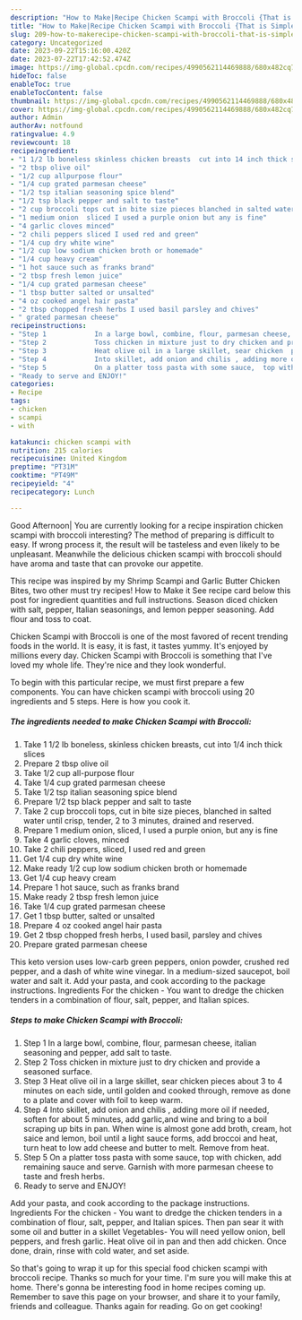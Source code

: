 ```yaml
---
description: "How to Make|Recipe Chicken Scampi with Broccoli {That is Simple"
title: "How to Make|Recipe Chicken Scampi with Broccoli {That is Simple"
slug: 209-how-to-makerecipe-chicken-scampi-with-broccoli-that-is-simple
category: Uncategorized
date: 2023-09-22T15:16:00.420Z
date: 2023-07-22T17:42:52.474Z
image: https://img-global.cpcdn.com/recipes/4990562114469888/680x482cq70/chicken-scampi-with-broccoli-recipe-main-photo.jpg
hideToc: false
enableToc: true
enableTocContent: false
thumbnail: https://img-global.cpcdn.com/recipes/4990562114469888/680x482cq70/chicken-scampi-with-broccoli-recipe-main-photo.jpg
cover: https://img-global.cpcdn.com/recipes/4990562114469888/680x482cq70/chicken-scampi-with-broccoli-recipe-main-photo.jpg
author: Admin
authorAv: notfound
ratingvalue: 4.9
reviewcount: 18
recipeingredient:
- "1 1/2 lb boneless skinless chicken breasts  cut into 14 inch thick slices"
- "2 tbsp olive oil"
- "1/2 cup allpurpose flour"
- "1/4 cup grated parmesan cheese"
- "1/2 tsp italian seasoning spice blend"
- "1/2 tsp black pepper and salt to taste"
- "2 cup broccoli tops cut in bite size pieces blanched in salted water until crisp tender 2 to 3 minutes drained and reserved"
- "1 medium onion  sliced I used a purple onion but any is fine"
- "4 garlic cloves minced"
- "2 chili peppers sliced I used red and green"
- "1/4 cup dry white wine"
- "1/2 cup low sodium chicken broth or homemade"
- "1/4 cup heavy cream"
- "1 hot sauce such as franks brand"
- "2 tbsp fresh lemon juice"
- "1/4 cup grated parmesan cheese"
- "1 tbsp butter salted or unsalted"
- "4 oz cooked angel hair pasta"
- "2 tbsp chopped fresh herbs I used basil parsley and chives"
- " grated parmesan cheese"
recipeinstructions:
- "Step 1            In a large bowl, combine, flour, parmesan cheese, italian seasoning and pepper, add salt to taste."
- "Step 2            Toss chicken in mixture just to dry chicken and provide a seasoned surface."
- "Step 3            Heat olive oil in a large skillet, sear chicken  pieces about 3 to 4  minutes on each side,  until golden and cooked through, remove as done to a plate and cover with foil to keep warm."
- "Step 4            Into skillet, add onion and chilis , adding more oil if needed, soften for about 5 minutes, add garlic,and wine and bring to a boil scraping up bits in pan. When wine is almost gone add broth, cream, hot saice and lemon, boil until a light sauce forms, add broccoi and heat,  turn heat to low add cheese and butter to melt. Remove from heat."
- "Step 5            On a platter toss pasta with some sauce,  top with chicken, add remaining sauce and serve. Garnish with more parmesan cheese to taste and fresh herbs."
- "Ready to serve and ENJOY!"
categories:
- Recipe
tags:
- chicken
- scampi
- with

katakunci: chicken scampi with 
nutrition: 215 calories
recipecuisine: United Kingdom
preptime: "PT31M"
cooktime: "PT49M"
recipeyield: "4"
recipecategory: Lunch

---
```



Good Afternoon| You are currently looking for a recipe inspiration chicken scampi with broccoli interesting? The method of preparing is difficult to easy. If wrong process it, the result will be tasteless and even likely to be unpleasant. Meanwhile the delicious chicken scampi with broccoli should have aroma and taste that can provoke our appetite.





This recipe was inspired by my Shrimp Scampi and Garlic Butter Chicken Bites, two other must try recipes! How to Make it See recipe card below this post for ingredient quantities and full instructions. Season diced chicken with salt, pepper, Italian seasonings, and lemon pepper seasoning. Add flour and toss to coat.

Chicken Scampi with Broccoli is one of the most favored of recent trending foods in the world. It is easy, it is fast, it tastes yummy. It's enjoyed by millions every day. Chicken Scampi with Broccoli is something that I've loved my whole life. They're nice and they look wonderful.


To begin with this particular recipe, we must first prepare a few components. You can have chicken scampi with broccoli using 20 ingredients and 5 steps. Here is how you cook it.

<!--inarticleads1-->

##### The ingredients needed to make Chicken Scampi with Broccoli:

1. Take 1 1/2 lb boneless, skinless chicken breasts,  cut into 1/4 inch thick slices
1. Prepare 2 tbsp olive oil
1. Take 1/2 cup all-purpose flour
1. Take 1/4 cup grated parmesan cheese
1. Take 1/2 tsp italian seasoning spice blend
1. Prepare 1/2 tsp black pepper and salt to taste
1. Take 2 cup broccoli tops, cut in bite size pieces, blanched in salted water until crisp, tender, 2 to 3 minutes, drained and reserved.
1. Prepare 1 medium onion,  sliced, I used a purple onion, but any is fine
1. Take 4 garlic cloves, minced
1. Take 2 chili peppers, sliced, I used red and green
1. Get 1/4 cup dry white wine
1. Make ready 1/2 cup low sodium chicken broth or homemade
1. Get 1/4 cup heavy cream
1. Prepare 1 hot sauce, such as franks brand
1. Make ready 2 tbsp fresh lemon juice
1. Take 1/4 cup grated parmesan cheese
1. Get 1 tbsp butter, salted or unsalted
1. Prepare 4 oz cooked angel hair pasta
1. Get 2 tbsp chopped fresh herbs, I used basil, parsley and chives
1. Prepare  grated parmesan cheese


This keto version uses low-carb green peppers, onion powder, crushed red pepper, and a dash of white wine vinegar. In a medium-sized saucepot, boil water and salt it. Add your pasta, and cook according to the package instructions. Ingredients For the chicken - You want to dredge the chicken tenders in a combination of flour, salt, pepper, and Italian spices. 

<!--inarticleads2-->

##### Steps to make Chicken Scampi with Broccoli:

1. Step 1            In a large bowl, combine, flour, parmesan cheese, italian seasoning and pepper, add salt to taste.
1. Step 2            Toss chicken in mixture just to dry chicken and provide a seasoned surface.
1. Step 3            Heat olive oil in a large skillet, sear chicken  pieces about 3 to 4  minutes on each side,  until golden and cooked through, remove as done to a plate and cover with foil to keep warm.
1. Step 4            Into skillet, add onion and chilis , adding more oil if needed, soften for about 5 minutes, add garlic,and wine and bring to a boil scraping up bits in pan. When wine is almost gone add broth, cream, hot saice and lemon, boil until a light sauce forms, add broccoi and heat,  turn heat to low add cheese and butter to melt. Remove from heat.
1. Step 5            On a platter toss pasta with some sauce,  top with chicken, add remaining sauce and serve. Garnish with more parmesan cheese to taste and fresh herbs.
1. Ready to serve and ENJOY!

Add your pasta, and cook according to the package instructions. Ingredients For the chicken - You want to dredge the chicken tenders in a combination of flour, salt, pepper, and Italian spices. Then pan sear it with some oil and butter in a skillet Vegetables- You will need yellow onion, bell peppers, and fresh garlic. Heat olive oil in pan and then add chicken. Once done, drain, rinse with cold water, and set aside. 

So that's going to wrap it up for this special food chicken scampi with broccoli recipe. Thanks so much for your time. I'm sure you will make this at home. There's gonna be interesting food in home recipes coming up. Remember to save this page on your browser, and share it to your family, friends and colleague. Thanks again for reading. Go on get cooking!
